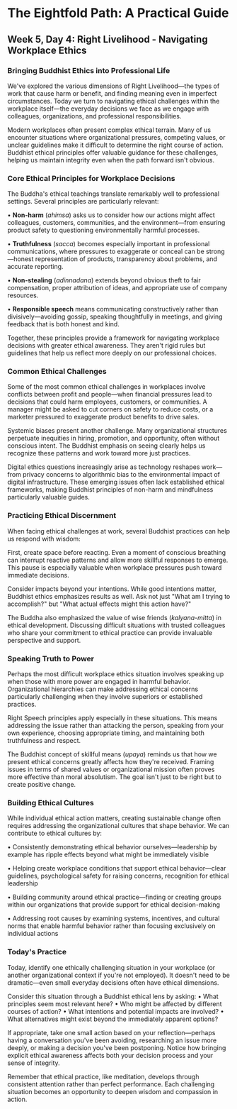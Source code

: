 # The Eightfold Path: A Practical Guide
## Week 5, Day 4: Right Livelihood - Navigating Workplace Ethics

### Bringing Buddhist Ethics into Professional Life

We've explored the various dimensions of Right Livelihood—the types of work that cause harm or benefit, and finding meaning even in imperfect circumstances. Today we turn to navigating ethical challenges within the workplace itself—the everyday decisions we face as we engage with colleagues, organizations, and professional responsibilities.

Modern workplaces often present complex ethical terrain. Many of us encounter situations where organizational pressures, competing values, or unclear guidelines make it difficult to determine the right course of action. Buddhist ethical principles offer valuable guidance for these challenges, helping us maintain integrity even when the path forward isn't obvious.

### Core Ethical Principles for Workplace Decisions

The Buddha's ethical teachings translate remarkably well to professional settings. Several principles are particularly relevant:

• **Non-harm** (*ahimsa*) asks us to consider how our actions might affect colleagues, customers, communities, and the environment—from ensuring product safety to questioning environmentally harmful processes.

• **Truthfulness** (*sacca*) becomes especially important in professional communications, where pressures to exaggerate or conceal can be strong—honest representation of products, transparency about problems, and accurate reporting.

• **Non-stealing** (*adinnadana*) extends beyond obvious theft to fair compensation, proper attribution of ideas, and appropriate use of company resources.

• **Responsible speech** means communicating constructively rather than divisively—avoiding gossip, speaking thoughtfully in meetings, and giving feedback that is both honest and kind.

Together, these principles provide a framework for navigating workplace decisions with greater ethical awareness. They aren't rigid rules but guidelines that help us reflect more deeply on our professional choices.

### Common Ethical Challenges

Some of the most common ethical challenges in workplaces involve conflicts between profit and people—when financial pressures lead to decisions that could harm employees, customers, or communities. A manager might be asked to cut corners on safety to reduce costs, or a marketer pressured to exaggerate product benefits to drive sales.

Systemic biases present another challenge. Many organizational structures perpetuate inequities in hiring, promotion, and opportunity, often without conscious intent. The Buddhist emphasis on seeing clearly helps us recognize these patterns and work toward more just practices.

Digital ethics questions increasingly arise as technology reshapes work—from privacy concerns to algorithmic bias to the environmental impact of digital infrastructure. These emerging issues often lack established ethical frameworks, making Buddhist principles of non-harm and mindfulness particularly valuable guides.

### Practicing Ethical Discernment

When facing ethical challenges at work, several Buddhist practices can help us respond with wisdom:

First, create space before reacting. Even a moment of conscious breathing can interrupt reactive patterns and allow more skillful responses to emerge. This pause is especially valuable when workplace pressures push toward immediate decisions.

Consider impacts beyond your intentions. While good intentions matter, Buddhist ethics emphasizes results as well. Ask not just "What am I trying to accomplish?" but "What actual effects might this action have?"

The Buddha also emphasized the value of wise friends (*kalyana-mitta*) in ethical development. Discussing difficult situations with trusted colleagues who share your commitment to ethical practice can provide invaluable perspective and support.

### Speaking Truth to Power

Perhaps the most difficult workplace ethics situation involves speaking up when those with more power are engaged in harmful behavior. Organizational hierarchies can make addressing ethical concerns particularly challenging when they involve superiors or established practices.

Right Speech principles apply especially in these situations. This means addressing the issue rather than attacking the person, speaking from your own experience, choosing appropriate timing, and maintaining both truthfulness and respect.

The Buddhist concept of skillful means (*upaya*) reminds us that how we present ethical concerns greatly affects how they're received. Framing issues in terms of shared values or organizational mission often proves more effective than moral absolutism. The goal isn't just to be right but to create positive change.

### Building Ethical Cultures

While individual ethical action matters, creating sustainable change often requires addressing the organizational cultures that shape behavior. We can contribute to ethical cultures by:

• Consistently demonstrating ethical behavior ourselves—leadership by example has ripple effects beyond what might be immediately visible

• Helping create workplace conditions that support ethical behavior—clear guidelines, psychological safety for raising concerns, recognition for ethical leadership

• Building community around ethical practice—finding or creating groups within our organizations that provide support for ethical decision-making

• Addressing root causes by examining systems, incentives, and cultural norms that enable harmful behavior rather than focusing exclusively on individual actions

### Today's Practice

Today, identify one ethically challenging situation in your workplace (or another organizational context if you're not employed). It doesn't need to be dramatic—even small everyday decisions often have ethical dimensions.

Consider this situation through a Buddhist ethical lens by asking:
• What principles seem most relevant here?
• Who might be affected by different courses of action?
• What intentions and potential impacts are involved?
• What alternatives might exist beyond the immediately apparent options?

If appropriate, take one small action based on your reflection—perhaps having a conversation you've been avoiding, researching an issue more deeply, or making a decision you've been postponing. Notice how bringing explicit ethical awareness affects both your decision process and your sense of integrity.

Remember that ethical practice, like meditation, develops through consistent attention rather than perfect performance. Each challenging situation becomes an opportunity to deepen wisdom and compassion in action.
